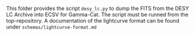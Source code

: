 This folder provides the script `desy_lc.py` to dump the FITS from the DESY LC Archive into ECSV for Gamma-Cat.
The script must be runned from the top-repository.
A documentation of the lightcurve format can be found under `schemas/lightcurve-format.md`
